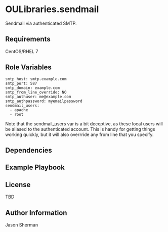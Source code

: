 OULibraries.sendmail
=========

Sendmail via authenticated SMTP.

Requirements
------------

CentOS/RHEL 7

Role Variables
--------------

```
smtp_host: smtp.example.com
smtp_port: 587
smtp_domain: example.com
smtp_from_line_override: NO
smtp_authuser: me@example.com
smtp_authpassword: myemailpassword
sendmail_users:
  - apache
  - root
```

Note that the sendmail_users var is a bit deceptive, as these local users will be aliased to the authenticated account.
This is handy for getting things working quickly, but it will also overrride any from line that you specify.

Dependencies
------------


Example Playbook
----------------


License
-------

TBD

Author Information
------------------

Jason Sherman
